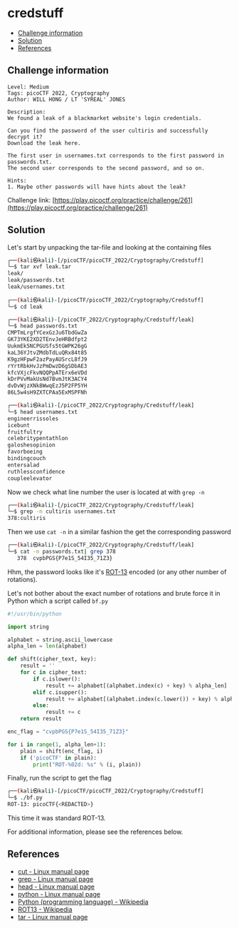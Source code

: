 # credstuff

- [Challenge information](#challenge-information)
- [Solution](#solution)
- [References](#references)

## Challenge information

```text
Level: Medium
Tags: picoCTF 2022, Cryptography
Author: WILL HONG / LT 'SYREAL' JONES

Description:
We found a leak of a blackmarket website's login credentials. 

Can you find the password of the user cultiris and successfully decrypt it?
Download the leak here.

The first user in usernames.txt corresponds to the first password in passwords.txt. 
The second user corresponds to the second password, and so on.

Hints:
1. Maybe other passwords will have hints about the leak?
```

Challenge link: [https://play.picoctf.org/practice/challenge/261](https://play.picoctf.org/practice/challenge/261)

## Solution

Let's start by unpacking the tar-file and looking at the containing files

```bash
┌──(kali㉿kali)-[/picoCTF/picoCTF_2022/Cryptography/Credstuff]
└─$ tar xvf leak.tar 
leak/
leak/passwords.txt
leak/usernames.txt
  
┌──(kali㉿kali)-[/picoCTF/picoCTF_2022/Cryptography/Credstuff]
└─$ cd leak                  

┌──(kali㉿kali)-[/picoCTF_2022/Cryptography/Credstuff/leak]
└─$ head passwords.txt 
CMPTmLrgfYCexGzJu6TbdGwZa
GK73YKE2XD2TEnvJeHRBdfpt2
UukmEk5NCPGUSfs5tGWPK26gG
kaL36YJtvZMdbTdLuQRx84t85
K9gzHFpwF2azPayAUSrcL8fJ9
rYrtRbkHvJzPmDwzD6gSDbAE3
kfcVXjcFkvNQQPpATErx6eVDd
kDrPVvMakUsNd7BvmJtK3ACY4
dvDvWjzXNk8WwqEzJ5P2FP5YH
86L5w4sH9ZXTCPAa5ExMSPFNh

┌──(kali㉿kali)-[/picoCTF_2022/Cryptography/Credstuff/leak]
└─$ head usernames.txt 
engineerrissoles
icebunt
fruitfultry
celebritypentathlon
galoshesopinion
favorboeing
bindingcouch
entersalad
ruthlessconfidence
coupleelevator
```

Now we check what line number the user is located at with `grep -n`

```bash
┌──(kali㉿kali)-[/picoCTF_2022/Cryptography/Credstuff/leak]
└─$ grep -n cultiris usernames.txt 
378:cultiris
```

Then we use `cat -n` in a similar fashion the get the corresponding password

```bash
┌──(kali㉿kali)-[/picoCTF_2022/Cryptography/Credstuff/leak]
└─$ cat -n passwords.txt| grep 378
   378  cvpbPGS{P7e1S_54I35_71Z3}
```

Hhm, the password looks like it's [ROT-13](https://en.wikipedia.org/wiki/ROT13) encoded (or any other number of rotations).

Let's not bother about the exact number of rotations and brute force it in Python which a script called `bf.py`

```python
#!/usr/bin/python

import string

alphabet = string.ascii_lowercase
alpha_len = len(alphabet)

def shift(cipher_text, key):
    result = ''
    for c in cipher_text:
        if c.islower():
            result += alphabet[(alphabet.index(c) + key) % alpha_len]
        elif c.isupper():
            result += alphabet[(alphabet.index(c.lower()) + key) % alpha_len].upper()
        else:
            result += c
    return result

enc_flag = "cvpbPGS{P7e1S_54I35_71Z3}"

for i in range(1, alpha_len+1):
    plain = shift(enc_flag, i)
    if ('picoCTF' in plain):
        print("ROT-%02d: %s" % (i, plain))

```

Finally, run the script to get the flag

```bash
┌──(kali㉿kali)-[/picoCTF/picoCTF_2022/Cryptography/Credstuff]
└─$ ./bf.py 
ROT-13: picoCTF{<REDACTED>}

```

This time it was standard ROT-13.

For additional information, please see the references below.

## References

- [cut - Linux manual page](https://man7.org/linux/man-pages/man1/cut.1.html)
- [grep - Linux manual page](https://man7.org/linux/man-pages/man1/grep.1.html)
- [head - Linux manual page](https://man7.org/linux/man-pages/man1/head.1.html)
- [python - Linux manual page](https://linux.die.net/man/1/python)
- [Python (programming language) - Wikipedia](https://en.wikipedia.org/wiki/Python_(programming_language))
- [ROT13 - Wikipedia](https://en.wikipedia.org/wiki/ROT13)
- [tar - Linux manual page](https://man7.org/linux/man-pages/man1/tar.1.html)
